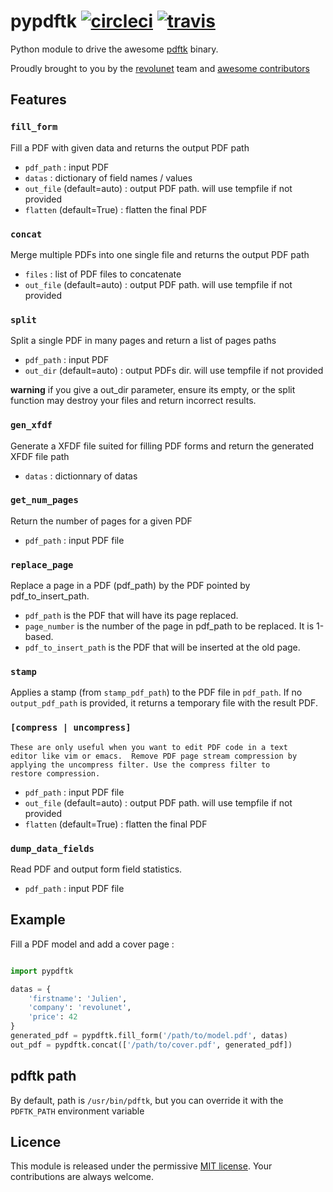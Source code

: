 # pypdftk [![circleci](https://circleci.com/gh/revolunet/pypdftk.svg?style=shield&circle-token=78ab3159527f865cf8ee850b3c1c9fcce8ccf631)](https://circleci.com/gh/revolunet/pypdftk) [![travis](https://travis-ci.org/yguarata/pypdftk.svg?branch=master)](https://travis-ci.org/yguarata/pypdftk)

Python module to drive the awesome [pdftk][0] binary.

Proudly brought to you by the [revolunet][1] team and [awesome contributors](https://github.com/revolunet/pypdftk/graphs/contributors)


## Features

### `fill_form`
Fill a PDF with given data and returns the output PDF path
 - `pdf_path` : input PDF
 - `datas` : dictionary of field names / values
 - `out_file` (default=auto) : output PDF path. will use tempfile if not provided
 - `flatten` (default=True) : flatten the final PDF

### `concat`
Merge multiple PDFs into one single file and returns the output PDF path
 - `files` : list of PDF files to concatenate
 - `out_file` (default=auto) : output PDF path. will use tempfile if not provided

### `split`
Split a single PDF in many pages and return a list of pages paths
 - `pdf_path` : input PDF
 - `out_dir` (default=auto) : output PDFs dir. will use tempfile if not provided

**warning** if you give a out_dir parameter, ensure its empty, or the split function may destroy your files and return incorrect results.

### `gen_xfdf`
Generate a XFDF file suited for filling PDF forms and return the generated XFDF file path
 - `datas` : dictionnary of datas

### `get_num_pages`
Return the number of pages for a given PDF
 - `pdf_path` : input PDF file

### `replace_page`
Replace a page in a PDF (pdf_path) by the PDF pointed by pdf_to_insert_path.
 - `pdf_path` is the PDF that will have its page replaced.
 - `page_number` is the number of the page in pdf_path to be replaced. It is 1-based.
 - `pdf_to_insert_path` is the PDF that will be inserted at the old page.

### `stamp`
Applies a stamp (from `stamp_pdf_path`) to the PDF file in `pdf_path`. If no `output_pdf_path` is provided, it returns a temporary file with the result PDF.

### `[compress | uncompress]`
    These are only useful when you want to edit PDF code in a text
    editor like vim or emacs.  Remove PDF page stream compression by
    applying the uncompress filter. Use the compress filter to
    restore compression.
 - `pdf_path` : input PDF file
 - `out_file` (default=auto) : output PDF path. will use tempfile if not provided
 - `flatten` (default=True) : flatten the final PDF

### `dump_data_fields`
Read PDF and output form field statistics.
 - `pdf_path` : input PDF file

## Example

Fill a PDF model and add a cover page :

```python

import pypdftk

datas = {
    'firstname': 'Julien',
    'company': 'revolunet',
    'price': 42
}
generated_pdf = pypdftk.fill_form('/path/to/model.pdf', datas)
out_pdf = pypdftk.concat(['/path/to/cover.pdf', generated_pdf])
```

## pdftk path

By default, path is `/usr/bin/pdftk`, but you can override it with the `PDFTK_PATH` environment variable

## Licence
This module is released under the permissive [MIT license](http://revolunet.mit-license.org). Your contributions are always welcome.


 [0]: http://www.pdflabs.com/tools/pdftk-the-pdf-toolkit/
 [1]: http://revolunet.com
